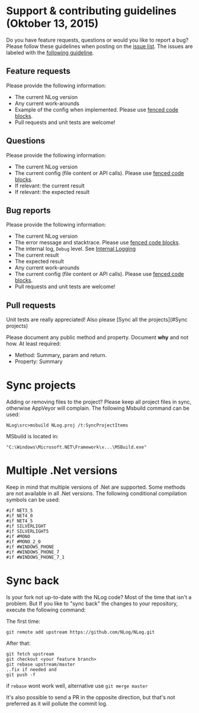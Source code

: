 Support & contributing guidelines (Oktober 13, 2015)
===
Do you have feature requests, questions or would you like to report a bug? Please follow these guidelines when posting on the [issue list](https://github.com/NLog/NLog/issues). The issues are labeled with the [following guideline](issue-labeling.md). 

Feature requests
----
Please provide the following information:
- The current NLog version
- Any current work-arounds
- Example of the config when implemented. Please use [fenced code blocks](https://help.github.com/articles/creating-and-highlighting-code-blocks/#fenced-code-blocks).
- Pull requests and unit tests are welcome! 

Questions
----
Please provide the following information:
- The current NLog version
- The current config (file content or API calls). Please use [fenced code blocks](https://help.github.com/articles/creating-and-highlighting-code-blocks/#fenced-code-blocks).
- If relevant: the current result
- If relevant: the expected result

 

Bug reports
----
Please provide the following information:
- The current NLog version
- The error message and stacktrace. Please use [fenced code blocks](https://help.github.com/articles/creating-and-highlighting-code-blocks/#fenced-code-blocks).
- The internal log, `Debug` level. See [Internal Logging](https://github.com/NLog/NLog/wiki/Internal-Logging)
- The current result
- The expected result 
- Any current work-arounds
- The current config (file content or API calls). Please use [fenced code blocks](https://help.github.com/articles/creating-and-highlighting-code-blocks/#fenced-code-blocks).
- Pull requests and unit tests are welcome!



Pull requests
----
Unit tests are really appreciated! Also please [Sync all the projects](#Sync projects) 

Please document any public method and property. Document **why** and not how. At least required: 

* Method: Summary, param and return.
* Property: Summary

Sync projects
===
Adding or removing files to the project? Please keep all project files in sync, otherwise AppVeyor will complain.
The following Msbuild command can be used:
```
NLog\src>msbuild NLog.proj /t:SyncProjectItems
```

MSbuild is located in:
```
"C:\Windows\Microsoft.NET\Framework\v...\MSBuild.exe"
```


Multiple .Net versions
===
Keep in mind that multiple versions of .Net are supported. Some methods are not available in all .Net versions. The following conditional compilation symbols can be used:

```
#if NET3_5
#if NET4_0
#if NET4_5
#if SILVERLIGHT
#if SILVERLIGHT5
#if #MONO
#if #MONO_2_0
#if #WINDOWS_PHONE
#if #WINDOWS_PHONE_7
#if #WINDOWS_PHONE_7_1
```

Sync back
===
Is your fork not up-to-date with the NLog code? Most of the time that isn't a problem. But If you like to "sync back" the changes to your repository, execute the following command:

The first time:
```
git remote add upstream https://github.com/NLog/NLog.git 
```

After that:

```
git fetch upstream
git checkout <your feature branch>
git rebase upstream/master
..fix if needed and
git push -f 
```

if `rebase` wont work well, alternative use `git merge master`

It's also possible to send a PR in the opposite direction, but that's not preferred as it will pollute the commit log.

